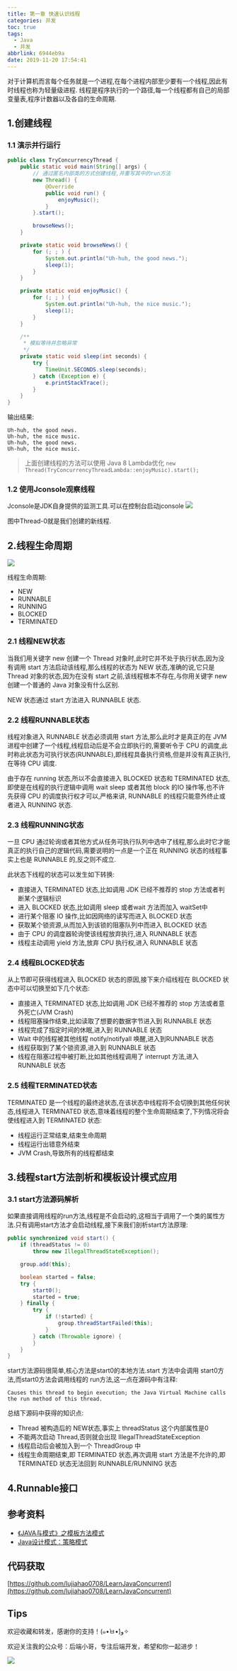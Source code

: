 ```yaml
---
title: 第一章 快速认识线程
categories: 并发
toc: true
tags:
  - Java
  - 并发
abbrlink: 6944eb9a
date: 2019-11-20 17:54:41
---
```


对于计算机而言每个任务就是一个进程,在每个进程内部至少要有一个线程,因此有时线程也称为轻量级进程.
线程是程序执行的一个路径,每一个线程都有自己的局部变量表,程序计数器以及各自的生命周期.

<!-- more -->

## 1.创建线程

### 1.1 演示并行运行
```java
public class TryConcurrencyThread {
    public static void main(String[] args) {
        // 通过匿名内部类的方式创建线程,并重写其中的run方法
        new Thread() {
            @Override
            public void run() {
                enjoyMusic();
            }
        }.start();

        browseNews();
    }

    private static void browseNews() {
        for (; ; ) {
            System.out.println("Uh-huh, the good news.");
            sleep(1);
        }
    }

    private static void enjoyMusic() {
        for (; ; ) {
            System.out.println("Uh-huh, the nice music.");
            sleep(1);
        }
    }

    /**
     * 模拟等待并忽略异常
     */
    private static void sleep(int seconds) {
        try {
            TimeUnit.SECONDS.sleep(seconds);
        } catch (Exception e) {
            e.printStackTrace();
        }
    }
}
```

输出结果:
```
Uh-huh, the good news.
Uh-huh, the nice music.
Uh-huh, the good news.
Uh-huh, the nice music.
```

> 上面创建线程的方法可以使用 Java 8 Lambda优化 `new Thread(TryConcurrencyThreadLambda::enjoyMusic).start();`

### 1.2 使用Jconsole观察线程
Jconsole是JDK自身提供的监测工具.可以在控制台启动jconsole
![](https://raw.githubusercontent.com/lujiahao0708/PicRepo/master/blogPic/%E3%80%8AJava%20%E9%AB%98%E5%B9%B6%E5%8F%91%E7%BC%96%E7%A8%8B%E8%AF%A6%E8%A7%A3-%E5%A4%9A%E7%BA%BF%E7%A8%8B%E4%B8%8E%E6%9E%B6%E6%9E%84%E8%AE%BE%E8%AE%A1%E3%80%8B%E8%AF%BB%E4%B9%A6%E7%AC%94%E8%AE%B0/01.%E5%BF%AB%E9%80%9F%E8%AE%A4%E8%AF%86%E7%BA%BF%E7%A8%8B/jconsole.png)

图中Thread-0就是我们创建的新线程.

## 2.线程生命周期
![](https://raw.githubusercontent.com/lujiahao0708/PicRepo/master/blogPic/%E3%80%8AJava%20%E9%AB%98%E5%B9%B6%E5%8F%91%E7%BC%96%E7%A8%8B%E8%AF%A6%E8%A7%A3-%E5%A4%9A%E7%BA%BF%E7%A8%8B%E4%B8%8E%E6%9E%B6%E6%9E%84%E8%AE%BE%E8%AE%A1%E3%80%8B%E8%AF%BB%E4%B9%A6%E7%AC%94%E8%AE%B0/01.%E5%BF%AB%E9%80%9F%E8%AE%A4%E8%AF%86%E7%BA%BF%E7%A8%8B/%E7%BA%BF%E7%A8%8B%E7%94%9F%E5%91%BD%E5%91%A8%E6%9C%9F.png)

线程生命周期:
- NEW
- RUNNABLE
- RUNNING
- BLOCKED
- TERMINATED

### 2.1 线程NEW状态
当我们用关键字 new 创建一个 Thread 对象时,此时它并不处于执行状态,因为没有调用 start 方法启动该线程,那么线程的状态为 NEW 状态,准确的说,它只是 Thread 对象的状态,因为在没有 start 之前,该线程根本不存在,与你用关键字 new 创建一个普通的 Java 对象没有什么区别.

NEW 状态通过 start 方法进入 RUNNABLE 状态.

### 2.2 线程RUNNABLE状态
线程对象进入 RUNNABLE 状态必须调用 start 方法,那么此时才是真正的在 JVM 进程中创建了一个线程,线程启动后是不会立即执行的,需要听令于 CPU 的调度,此时称此状态为可执行状态(RUNNABLE),即线程具备执行资格,但是并没有真正执行,在等待 CPU 调度.

由于存在 running 状态,所以不会直接进入 BLOCKED 状态和 TERMINATED 状态,即使是在线程的执行逻辑中调用 wait sleep 或者其他 block 的IO 操作等,也不许先获得 CPU 的调度执行权才可以,严格来讲, RUNNABLE 的线程只能意外终止或者进入 RUNNING 状态.

### 2.3 线程RUNNING状态
一旦 CPU 通过轮询或者其他方式从任务可执行队列中选中了线程,那么此时它才能真正的执行自己的逻辑代码,需要说明的一点是一个正在 RUNNING 状态的线程事实上也是 RUNNABLE 的,反之则不成立.

此状态下线程的状态可以发生如下转换:
- 直接进入 TERMINATED 状态,比如调用 JDK 已经不推荐的 stop 方法或者判断某个逻辑标识
- 进入 BLOCKED 状态,比如调用 sleep 或者wait 方法而加入 waitSet中
- 进行某个阻塞 IO 操作,比如因网络的读写而进入 BLOCKED 状态
- 获取某个锁资源,从而加入到该锁的阻塞队列中而进入 BLOCKED 状态
- 由于 CPU 的调度器轮询使该线程放弃执行,进入 RUNNABLE 状态
- 线程主动调用 yield 方法,放弃 CPU 执行权,进入 RUNNABLE 状态


### 2.4 线程BLOCKED状态 
从上节即可获得线程进入 BLOCKED 状态的原因,接下来介绍线程在 BLOCKED 状态中可以切换至如下几个状态:
- 直接进入 TERMINATED 状态,比如调用 JDK 已经不推荐的 stop 方法或者意外死亡(JVM Crash)
- 线程阻塞操作结束,比如读取了想要的数据字节进入到 RUNNABLE 状态
- 线程完成了指定时间的休眠,进入到 RUNNABLE 状态
- Wait 中的线程被其他线程 notify/notifyall 唤醒,进入到RUNNABLE 状态
- 线程获取到了某个锁资源,进入到 RUNNABLE 状态
- 线程在阻塞过程中被打断,比如其他线程调用了 interrupt 方法,进入 RUNNABLE 状态

### 2.5 线程TERMINATED状态
TERMINATED 是一个线程的最终途状态,在该状态中线程将不会切换到其他任何状态,线程进入 TERMINATED 状态,意味着线程的整个生命周期结束了,下列情况将会使线程进入到 TERMINATED 状态:
- 线程运行正常结束,结束生命周期
- 线程运行出错意外结束
- JVM Crash,导致所有的线程都结束

## 3.线程start方法剖析和模板设计模式应用

### 3.1 start方法源码解析
如果直接调用线程的run方法,线程是不会启动的,这相当于调用了一个类的属性方法.只有调用start方法才会启动线程,接下来我们剖析start方法原理:
```java
public synchronized void start() {
    if (threadStatus != 0)
        throw new IllegalThreadStateException();

    group.add(this);

    boolean started = false;
    try {
        start0();
        started = true;
    } finally {
        try {
            if (!started) {
                group.threadStartFailed(this);
            }
        } catch (Throwable ignore) {
        }
    }
}
```

start方法源码很简单,核心方法是start0的本地方法.start 方法中会调用 start0方法,而start0方法会调用线程的 run方法,这一点在源码中有注释:
```
Causes this thread to begin execution; the Java Virtual Machine calls the run method of this thread.
```

总结下源码中获得的知识点:
- Thread 被构造后的 NEW状态,事实上 threadStatus 这个内部属性是0
- 不能两次启动 Thread,否则就会出现 IllegalThreadStateException
- 线程启动后会被加入到一个 ThreadGroup 中
- 线程生命周期结束,即 TERMINATED 状态,再次调用 start 方法是不允许的,即 TERMINATED 状态无法回到 RUNNABLE/RUNNING 状态



## 4.Runnable接口


## 参考资料
- [《JAVA与模式》之模板方法模式](https://www.cnblogs.com/java-my-life/archive/2012/05/14/2495235.html)
- [Java设计模式：策略模式](http://ifeve.com/java-example-of-strategy-pattern/)

## 代码获取
[https://github.com/lujiahao0708/LearnJavaConcurrent](https://github.com/lujiahao0708/LearnJavaConcurrent)

## Tips
欢迎收藏和转发，感谢你的支持！(๑•̀ㅂ•́)و✧ 

欢迎关注我的公众号：后端小哥，专注后端开发，希望和你一起进步！

![](https://raw.githubusercontent.com/lujiahao0708/PicRepo/master/%E5%85%AC%E4%BC%97%E5%8F%B7%E4%BA%8C%E7%BB%B4%E7%A0%81.jpg)
